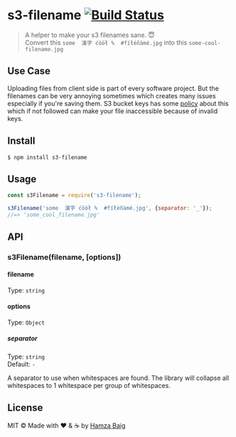 # s3-filename [![Build Status](https://travis-ci.com/hamxabaig/s3-filename.svg?branch=master)](https://travis-ci.com/hamxabaig/s3-filename)

> A helper to make your s3 filenames sane. :innocent: <br>
>  Convert this `some  漢字 ćööł %  #fíłéñàmé.jpg` into this `some-cool-filename.jpg`

## Use Case

Uploading files from client side is part of every software project. But the filenames can be very annoying sometimes which creates many issues especially if you're saving them. S3 bucket keys has some [policy](https://stackoverflow.com/a/30575074/4734107) about this which if not followed can make your file inaccessible because of invalid keys.


## Install

```
$ npm install s3-filename
```


## Usage

```js
const s3Filename = require('s3-filename');

s3Filename('some  漢字 ćööł %  #fíłéñàmé.jpg', {separator: '_'});
//=> 'some_cool_filename.jpg'
```


## API

### s3Filename(filename, [options])

#### filename

Type: `string`


#### options

Type: `Object`

##### separator

Type: `string`<br>
Default: `-`

A separator to use when whitespaces are found. The library will collapse all whitespaces to 1 whitespace per group of whitespaces.


## License

MIT © Made with :heart: & :coffee: by [Hamza Baig](http://hamxabaig.github.io)

